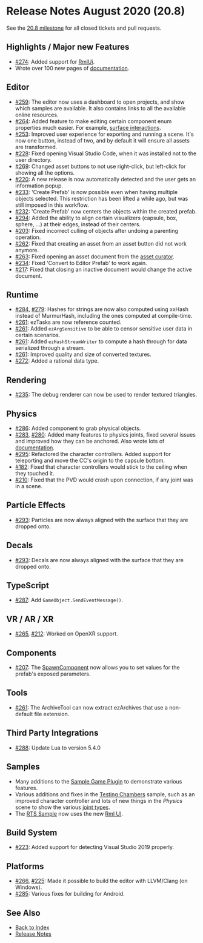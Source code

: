 # Release Notes August 2020 (20.8)

See the [20.8 milestone](https://github.com/ezEngine/ezEngine/milestone/5?closed=1) for all closed tickets and pull requests.

## Highlights / Major new Features

* [#274](https://github.com/ezEngine/ezEngine/pull/274): Added support for [RmlUi](http://ezengine.net/ui/rmlui.html).
* Wrote over 100 new pages of [documentation](http://ezengine.net).

## Editor

* [#259](https://github.com/ezEngine/ezEngine/pull/259): The editor now uses a dashboard to open projects, and show which samples are available. It also contains links to all the available online resources.
* [#264](https://github.com/ezEngine/ezEngine/pull/264): Added feature to make editing certain component enum properties much easier. For example, [surface interactions](http://ezengine.net/materials/surfaces.html).
* [#253](https://github.com/ezEngine/ezEngine/issues/253): Improved user experience for exporting and running a scene. It's now one button, instead of two, and by default it will ensure all assets are transformed.
* [#228](https://github.com/ezEngine/ezEngine/issues/228): Fixed opening Visual Studio Code, when it was installed not to the user directory.
* [#269](https://github.com/ezEngine/ezEngine/issues/269): Changed asset buttons to not use right-click, but left-click for showing all the options.
* [#220](https://github.com/ezEngine/ezEngine/issues/220): A new release is now automatically detected and the user gets an information popup.
* [#233](https://github.com/ezEngine/ezEngine/issues/233): 'Create Prefab' is now possible even when having multiple objects selected. This restriction has been lifted a while ago, but was still imposed in this workflow.
* [#232](https://github.com/ezEngine/ezEngine/issues/232): 'Create Prefab' now centers the objects within the created prefab.
* [#294](https://github.com/ezEngine/ezEngine/pull/294): Added the ability to align certain visualizers (capsule, box, sphere, ...) at their edges, instead of their centers.
* [#203](https://github.com/ezEngine/ezEngine/issues/203): Fixed incorrect culling of objects after undoing a parenting operation.
* [#262](https://github.com/ezEngine/ezEngine/issues/262): Fixed that creating an asset from an asset button did not work anymore.
* [#263](https://github.com/ezEngine/ezEngine/issues/263): Fixed opening an asset document from the [asset curator](http://ezengine.net/assets/asset-curator.html).
* [#234](https://github.com/ezEngine/ezEngine/issues/234): Fixed 'Convert to Editor Prefab' to work again.
* [#217](https://github.com/ezEngine/ezEngine/issues/217): Fixed that closing an inactive document would change the active document.

## Runtime

* [#284](https://github.com/ezEngine/ezEngine/pull/284), [#279](https://github.com/ezEngine/ezEngine/pull/279): Hashes for strings are now also computed using xxHash instead of MurmurHash, including the ones computed at compile-time.
* [#261](https://github.com/ezEngine/ezEngine/pull/261): ezTasks are now reference counted.
* [#261](https://github.com/ezEngine/ezEngine/pull/261): Added `ezArgSensitive` to be able to censor sensitive user data in certain scenarios.
* [#261](https://github.com/ezEngine/ezEngine/pull/261): Added `ezHashStreamWriter` to compute a hash through for data serialized through a stream.
* [#261](https://github.com/ezEngine/ezEngine/pull/261): Improved quality and size of converted textures.
* [#272](https://github.com/ezEngine/ezEngine/pull/272): Added a rational data type.

## Rendering

* [#235](https://github.com/ezEngine/ezEngine/pull/235): The debug renderer can now be used to render textured triangles.

## Physics

* [#286](https://github.com/ezEngine/ezEngine/pull/286): Added component to grab physical objects.
* [#283](https://github.com/ezEngine/ezEngine/issues/283), [#280](https://github.com/ezEngine/ezEngine/issues/280): Added many features to physics joints, fixed several issues and improved how they can be anchored. Also wrote lots of [documentation](http://ezengine.net/physics/joints/physx-joints.html).
* [#295](https://github.com/ezEngine/ezEngine/pull/295): Refactored the character controllers. Added support for teleporting and move the CC's origin to the capsule bottom.
* [#182](https://github.com/ezEngine/ezEngine/issues/182): Fixed that character controllers would stick to the ceiling when they touched it.
* [#210](https://github.com/ezEngine/ezEngine/issues/210): Fixed that the PVD would crash upon connection, if any joint was in a scene.

## Particle Effects

* [#293](https://github.com/ezEngine/ezEngine/pull/293): Particles are now always aligned with the surface that they are dropped onto.

## Decals

* [#293](https://github.com/ezEngine/ezEngine/pull/293): Decals are now always aligned with the surface that they are dropped onto.

## TypeScript

* [#287](https://github.com/ezEngine/ezEngine/issues/287): Add `GameObject.SendEventMessage()`.

## VR / AR / XR

* [#265](https://github.com/ezEngine/ezEngine/pull/265), [#212](https://github.com/ezEngine/ezEngine/pull/212): Worked on OpenXR support.

## Components

* [#207](https://github.com/ezEngine/ezEngine/issues/207): The [SpawnComponent](http://ezengine.net/gameplay/spawn-component.html) now allows you to set values for the prefab's exposed parameters.

## Tools

* [#261](https://github.com/ezEngine/ezEngine/pull/261): The ArchiveTool can now extract ezArchives that use a non-default file extension.

## Third Party Integrations

* [#288](https://github.com/ezEngine/ezEngine/pull/288): Update Lua to version 5.4.0

## Samples

* Many additions to the [Sample Game Plugin](http://ezengine.net/samples/sample-game-plugin.html) to demonstrate various features.
* Various additions and fixes in the [Testing Chambers](http://ezengine.net/samples/testing-chambers.html) sample, such as an improved character controller and lots of new things in the *Physics* scene to show the various [joint types](http://ezengine.net/physics/joints/physx-joints.html).
* The [RTS Sample](http://ezengine.net/samples/rts.html) now uses the new [Rml UI](http://ezengine.net/ui/rmlui.html).

## Build System

* [#223](https://github.com/ezEngine/ezEngine/issues/223): Added support for detecting Visual Studio 2019 properly.

## Platforms

* [#266](https://github.com/ezEngine/ezEngine/pull/266), [#225](https://github.com/ezEngine/ezEngine/pull/225): Made it possible to build the editor with LLVM/Clang (on Windows).
* [#285](https://github.com/ezEngine/ezEngine/pull/285): Various fixes for building for Android.

## See Also

* [Back to Index](../index.md)
* [Release Notes](release-notes.md)
